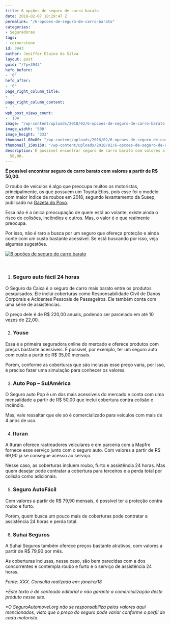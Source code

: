 ```yaml
---
title: 6 opções de seguro de carro barato
date: 2018-02-07 18:29:47 Z
permalink: "/6-opcoes-de-seguro-de-carro-barato"
categories:
- Seguradoras
tags:
- cornerstone
id: 3943
author: Jeniffer Elaina da Silva
layout: post
guid: "/?p=3943"
hefo_before:
- '0'
hefo_after:
- '0'
page_right_column_title:
- ''
page_right_column_content:
- ''
wpb_post_views_count:
- '184'
image: "/wp-content/uploads/2018/02/6-opcoes-de-seguro-de-carro-barato.jpg"
image_width: '500'
image_height: '333'
thumbnail_80x80: "/wp-content/uploads/2018/02/6-opcoes-de-seguro-de-carro-barato-80x80.jpg"
thumbnail_150x150: "/wp-content/uploads/2018/02/6-opcoes-de-seguro-de-carro-barato-150x150.jpg"
description: É possível encontrar seguro de carro barato com valores a partir de R$
  50,00.
---
```


**É possível encontrar seguro de carro barato com valores a partir de R$ 50,00.**

O roubo de veículos é algo que preocupa muitos os motoristas, principalmente, os que possuem um Toyota Etios, pois esse foi o modelo com maior índice de roubos em 2018, segundo levantamento da Susep, publicado na <a href="http://www.gazetadopovo.com.br/automoveis/os-dez-carros-menos-roubados-no-brasil-0npe4d27jnhgs4xbz6pk9j1qn" target="_blank" rel="noopener">Gazeta do Povo</a>.

Essa não é a única preocupação de quem está ao volante, existe ainda o risco de colisões, incêndios e outros. Mas, o valor é o que realmente preocupa.

Por isso, não é raro a busca por um seguro que ofereça proteção e ainda conte com um custo bastante acessível. Se está buscando por isso, veja algumas sugestões.

[<img class="aligncenter wp-image-3944 size-full" title="6 opções de seguro de carro barato" src="/wp-content/uploads/2018/02/6-opcoes-de-seguro-de-carro-barato.jpg" alt="6 opções de seguro de carro barato" width="500" height="333" srcset="/wp-content/uploads/2018/02/6-opcoes-de-seguro-de-carro-barato.jpg 500w, /wp-content/uploads/2018/02/6-opcoes-de-seguro-de-carro-barato-250x167.jpg 250w, /wp-content/uploads/2018/02/6-opcoes-de-seguro-de-carro-barato-120x80.jpg 120w" sizes="(max-width: 500px) 100vw, 500px" />](/wp-content/uploads/2018/02/6-opcoes-de-seguro-de-carro-barato.jpg)

&nbsp;

  1. ### Seguro auto fácil 24 horas

O Seguro da Caixa é o seguro de carro mais barato entre os produtos pesquisados. Ele inclui coberturas como Responsabilidade Civil de Danos Corporais e Acidentes Pessoais de Passageiros. Ele também conta com uma série de assistências.

O preço dele é de R$ 220,00 anuais, podendo ser parcelado em até 10 vezes de 22,00.

<ol start="2">
  <li>
    <h3>
      Youse
    </h3>
  </li>
</ol>

Essa é a primeira seguradora online do mercado e oferece produtos com preços bastante acessíveis. É possível, por exemplo, ter um seguro auto com custo a partir de R$ 35,00 mensais.

Porém, conforme as coberturas que são inclusas esse preço varia, por isso, é preciso fazer uma simulação para conhecer os valores.

<ol start="3">
  <li>
    <h3>
      Auto Pop – SulAmérica
    </h3>
  </li>
</ol>

O Seguro auto Pop é um dos mais acessíveis do mercado e conta com uma mensalidade a partir de R$ 50,00 que inclui cobertura contra colisão e incêndio.

Mas, vale ressaltar que ele só é comercializado para veículos com mais de 4 anos de uso.

<ol start="4">
  <li>
    <h3>
      Ituran
    </h3>
  </li>
</ol>

A Ituran oferece rastreadores veiculares e em parceria com a Mapfre fornece esse serviço junto com o seguro auto. Com valores a partir de R$ 69,90 já se consegue acesso ao serviço.

Nesse caso, as coberturas incluem roubo, furto e assistência 24 horas. Mas quem desejar pode contratar a cobertura para terceiros e a perda total por colisão como adicionais.

<ol start="5">
  <li>
    <h3>
      Seguro AutoFácil
    </h3>
  </li>
</ol>

Com valores a partir de R$ 79,90 mensais, é possível ter a proteção contra roubo e furto.

Porém, quem busca um pouco mais de coberturas pode contratar a assistência 24 horas e perda total.

<ol start="6">
  <li>
    <h3>
      Suhai Seguros
    </h3>
  </li>
</ol>

A Suhai Seguros também oferece preços bastante atrativos, com valores a partir de R$ 79,90 por mês.

As coberturas inclusas, nesse caso, são bem parecidas com a dos concorrentes e contempla roubo e furto e o serviço de assistência 24 horas.

_Fonte: XXX. Consulta realizada em: janeiro/18_

_*Este texto é de conteúdo editorial e não garante a comercialização deste produto nesse site._

_*O SeguroAutomovel.org não se responsabiliza pelos valores aqui mencionados, visto que o preço do seguro pode variar conforme o perfil de cada motorista._

&nbsp;